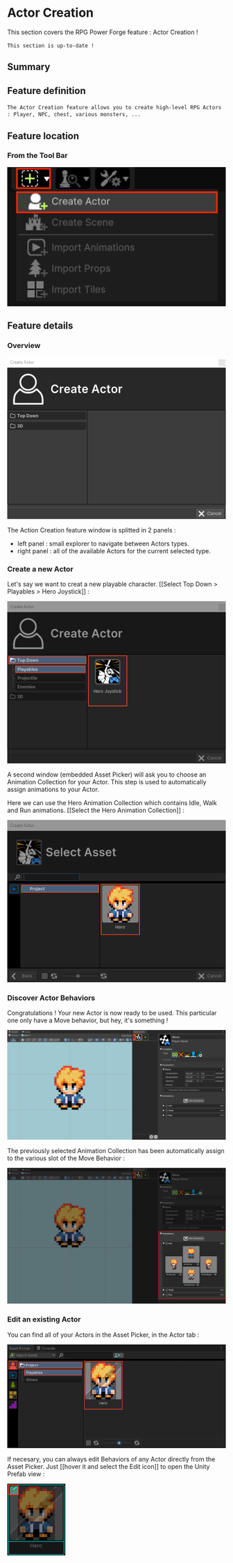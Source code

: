 # Actor Creation

This section covers the RPG Power Forge feature : Actor Creation !

```admonish success title="Oh yeah"
This section is up-to-date !
```

## Summary

## Feature definition
```admonish summary title="Actor Creation"
The Actor Creation feature allows you to create high-level RPG Actors : Player, NPC, chest, various monsters, ... 
```

## Feature location

### From the Tool Bar

![feature_location.png](../../../../../../media/user_manual/game_mecanics/actor_creation/feature_location.png)

## Feature details

### Overview

![window_content.png](../../../../../../media/user_manual/game_mecanics/actor_creation/window_content.png)

The Action Creation feature window is splitted in 2 panels :
* left panel : small explorer to navigate between Actors types.
* right panel : all of the available Actors for the current selected type.

### Create a new Actor

Let's say we want to creat a new playable character. [[Select Top Down > Playables > Hero Joystick]] :

![create_player.png](../../../../../../media/user_manual/game_mecanics/actor_creation/create_player.png)

A second window (embedded Asset Picker) will ask you to choose an Animation Collection for your Actor. This step is used to automatically assign animations to your Actor.

Here we can use the Hero Animation Collection which contains Idle, Walk and Run animations. [[Select the Hero Animation Collection]] :

![asset_picker.png](../../../../../../media/user_manual/game_mecanics/actor_creation/asset_picker.png)

### Discover Actor Behaviors

Congratulations ! Your new Actor is now ready to be used. This particular one only have a Move behavior, but hey, it's something !

![prefab_view.png](../../../../../../media/user_manual/game_mecanics/actor_creation/prefab_view.png)

The previously selected Animation Collection has been automatically assign to the various slot of the Move Behavior :

![anim_assign_behavior.png](../../../../../../media/user_manual/game_mecanics/actor_creation/anim_assign_behavior.png)


### Edit an existing Actor
You can find all of your Actors in the Asset Picker, in the Actor tab :

![asset_picker.png](../../../../../../media/user_manual/game_mecanics/actor_creation/asset_picker_hero.png)

If necesary, you can always edit Behaviors of any Actor directly from the Asset Picker. Just [[hover it and select the Edit icon]] to open the Unity Prefab view :

![edit_actor.png](../../../../../../media/user_manual/game_mecanics/actor_creation/edit_actor.png)